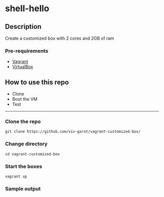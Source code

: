 # shell-hello

## Description
Create a customized box with 2 cores and 2GB of ram

### Pre-requirements

* [Vagrant](https://www.vagrantup.com/downloads)
* [VirtualBox](https://www.virtualbox.org/wiki/Downloads)

## How to use this repo

- Clone
- Boot the VM
- Test

---

### Clone the repo

```
git clone https://github.com/viv-garot/vagrant-customized-box/
```

### Change directory

```
cd vagrant-customized-box
```

### Start the boxes

```
vagrant up
```

### Sample output
